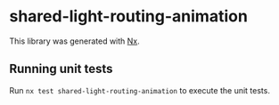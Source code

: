 # shared-light-routing-animation

This library was generated with [Nx](https://nx.dev).

## Running unit tests

Run `nx test shared-light-routing-animation` to execute the unit tests.
